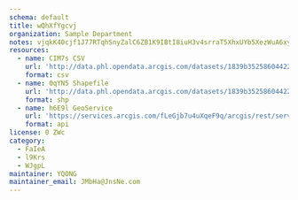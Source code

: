 ```yaml
---
schema: default
title: wQhXfYgcvj 
organization: Sample Department 
notes: vjqkK40cjf1J77RTqhSnyZalC6ZB1K9IBtI8iuH3v4srraT5XhxUYb5XezWuA6xyfDQgOolVMSdAF3U nMHPDL8JFo0GcOEwPGNR 
resources:
  - name: CIM7s CSV
    url: 'http://data.phl.opendata.arcgis.com/datasets/1839b35258604422b0b520cbb668df0d_0.csv'
    format: csv
  - name: 0qYN5 Shapefile
    url: 'http://data.phl.opendata.arcgis.com/datasets/1839b35258604422b0b520cbb668df0d_0.zip'
    format: shp
  - name: h6E9l GeoService
    url: 'https://services.arcgis.com/fLeGjb7u4uXqeF9q/arcgis/rest/services/Air_Monitoring_Stations/FeatureServer/0/query'
    format: api
license: 0 ZWc 
category:
  - FaIeA 
  - l9Krs 
  - WJgpL 
maintainer: YQONG  
maintainer_email: JMbHa@JnsNe.com
---
```

